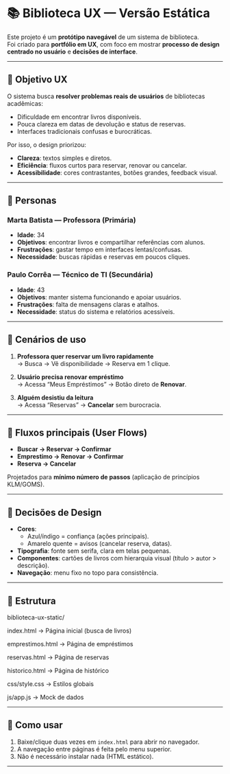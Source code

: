 # 📚 Biblioteca UX — Versão Estática

Este projeto é um **protótipo navegável** de um sistema de biblioteca.  
Foi criado para **portfólio em UX**, com foco em mostrar **processo de design centrado no usuário** e **decisões de interface**.

---

## 🎯 Objetivo UX
O sistema busca **resolver problemas reais de usuários** de bibliotecas acadêmicas:
- Dificuldade em encontrar livros disponíveis.
- Pouca clareza em datas de devolução e status de reservas.
- Interfaces tradicionais confusas e burocráticas.

Por isso, o design priorizou:
- **Clareza**: textos simples e diretos.
- **Eficiência**: fluxos curtos para reservar, renovar ou cancelar.
- **Acessibilidade**: cores contrastantes, botões grandes, feedback visual.

---

## 👤 Personas
### Marta Batista — Professora (Primária)
- **Idade**: 34  
- **Objetivos**: encontrar livros e compartilhar referências com alunos.  
- **Frustrações**: gastar tempo em interfaces lentas/confusas.  
- **Necessidade**: buscas rápidas e reservas em poucos cliques.

### Paulo Corrêa — Técnico de TI (Secundária)
- **Idade**: 43  
- **Objetivos**: manter sistema funcionando e apoiar usuários.  
- **Frustrações**: falta de mensagens claras e atalhos.  
- **Necessidade**: status do sistema e relatórios acessíveis.

---

## 🧩 Cenários de uso
1. **Professora quer reservar um livro rapidamente**  
   → Busca → Vê disponibilidade → Reserva em 1 clique.  

2. **Usuário precisa renovar empréstimo**  
   → Acessa “Meus Empréstimos” → Botão direto de **Renovar**.  

3. **Alguém desistiu da leitura**  
   → Acessa “Reservas” → **Cancelar** sem burocracia.  

---

## 🔄 Fluxos principais (User Flows)
- **Buscar → Reservar → Confirmar**  
- **Emprestimo → Renovar → Confirmar**  
- **Reserva → Cancelar**  

Projetados para **mínimo número de passos** (aplicação de princípios KLM/GOMS).

---

## 🎨 Decisões de Design
- **Cores**:  
  - Azul/índigo = confiança (ações principais).  
  - Amarelo quente = avisos (cancelar reserva, datas).  
- **Tipografia**: fonte sem serifa, clara em telas pequenas.  
- **Componentes**: cartões de livros com hierarquia visual (título > autor > descrição).  
- **Navegação**: menu fixo no topo para consistência.  

---

## 📂 Estrutura
biblioteca-ux-static/

index.html → Página inicial (busca de livros)

emprestimos.html → Página de empréstimos

reservas.html → Página de reservas

historico.html → Página de histórico

css/style.css → Estilos globais

js/app.js → Mock de dados


---

## 🚀 Como usar
1. Baixe/clique duas vezes em `index.html` para abrir no navegador.  
2. A navegação entre páginas é feita pelo menu superior.  
3. Não é necessário instalar nada (HTML estático).  

---
